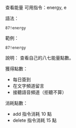 查看能量
可用指令：energy, e

語法：
```
87!energy
```

範例：
```
87!energy
```
說明：
查看自己的八七能量點數。

獲得點數：
- 每日簽到
- 在文字頻道留言
- 接聽語音頻道（拒聽不算）

消耗點數：
- add 指令消耗 10 點
- delete 指令消耗 15 點
